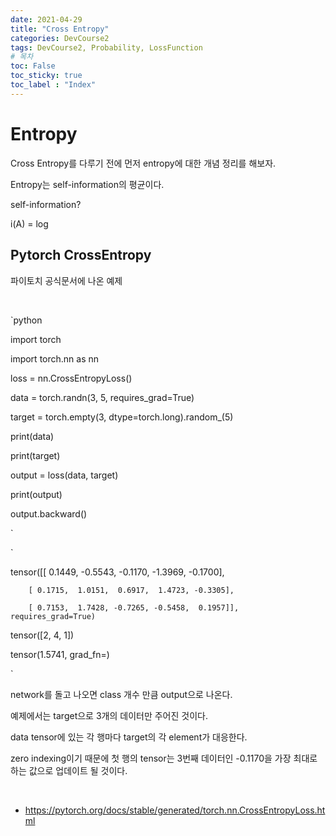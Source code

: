 ```yaml
---
date: 2021-04-29
title: "Cross Entropy"
categories: DevCourse2
tags: DevCourse2, Probability, LossFunction
# 목차
toc: False  
toc_sticky: true 
toc_label : "Index"
---
```


# Entropy

Cross Entropy를 다루기 전에 먼저 entropy에 대한 개념 정리를 해보자.

 

Entropy는 self-information의 평균이다.

 

self-information?

i(A) = log





## Pytorch CrossEntropy

파이토치 공식문서에 나온 예제

<br>

 

`python

import torch

import torch.nn as nn

loss = nn.CrossEntropyLoss()

data = torch.randn(3, 5, requires_grad=True)

target = torch.empty(3, dtype=torch.long).random_(5)

print(data)

print(target)

output = loss(data, target)

print(output)

output.backward()

`

 

`

tensor([[ 0.1449, -0.5543, -0.1170, -1.3969, -0.1700],

        [ 0.1715,  1.0151,  0.6917,  1.4723, -0.3305],

        [ 0.7153,  1.7428, -0.7265, -0.5458,  0.1957]], requires_grad=True)

tensor([2, 4, 1])

tensor(1.5741, grad_fn=<NllLossBackward>)

`

 

network를 돌고 나오면 class 개수 만큼 output으로 나온다.<br>

예제에서는 target으로 3개의 데이터만 주어진 것이다.<br>

data tensor에 있는 각 행마다 target의 각 element가 대응한다.

 

zero indexing이기 때문에 첫 행의 tensor는 3번째 데이터인 -0.1170을 가장 최대로 하는 값으로 업데이트 될 것이다.





<br>

 

- <https://pytorch.org/docs/stable/generated/torch.nn.CrossEntropyLoss.html>